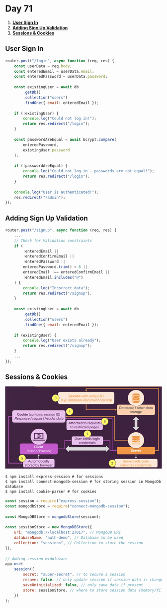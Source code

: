 # **Day 71** <!-- omit in toc -->

1. [**User Sign In**](#user-sign-in)
2. [**Adding Sign Up Validation**](#adding-sign-up-validation)
3. [**Sessions & Cookies**](#sessions--cookies)

## **User Sign In**

```javascript
router.post("/login", async function (req, res) {
    const userData = req.body;
    const enteredEmail = userData.email;
    const enteredPassword = userData.password;

    const existingUser = await db
        .getDb()
        .collection("users")
        .findOne({ email: enteredEmail });

    if (!existingUser) {
        console.log("Could not log in!");
        return res.redirect("/login");
    }

    const passwordAreEqual = await bcrypt.compare(
        enteredPassword,
        existingUser.password
    );

    if (!passwordAreEqual) {
        console.log("Could not log in - passwords are not equal!");
        return res.redirect("/login");
    }

    console.log("User is authenticated!");
    res.redirect("/admin");
});
```

## **Adding Sign Up Validation**

```javascript
router.post("/signup", async function (req, res) {
    ...
    // Check for Validation constraints
    if (
        !enteredEmail ||
        !enteredConfirmEmail ||
        !enteredPassword ||
        enteredPassword.trim() < 6 ||
        enteredEmail !== enteredConfirmEmail ||
        !enteredEmail.includes("@")
    ) {
        console.log("Incorrect data");
        return res.redirect("/signup");
    }

    const existingUser = await db
        .getDb()
        .collection("users")
        .findOne({ email: enteredEmail });

    if (existingUser) {
        console.log("User exists already");
        return res.redirect("/signup");
    }
    ...
});
```

## **Sessions & Cookies**

![Authentication Process with Sessions and Cookies](./images/Authentication_Process.png)

```shell
$ npm install express-session # for sessions
$ npm install connect-mongodb-session # for storing session in MongoDb database
$ npm install cookie-parser # for cookies
```

```javascript
const session = require("express-session");
const mongodbStore = require("connect-mongodb-session");

const MongoDBStore = mongodbStore(session);

const sessionStore = new MongoDBStore({
    uri: "mongodb://localhost:27017", // MongoDB URI
    databaseName: "auth-demo", // Database to be used
    collection: "sessions", // Collection to store the session
});

// Adding session middleware
app.use(
    session({
        secret: "super-secret", // to secure a session
        resave: false, // only update session if session data is changed
        saveUninitialized: false, // only save data if present
        store: sessionStore, // where to store session data (memory/file storage/database)
    })
);
```
